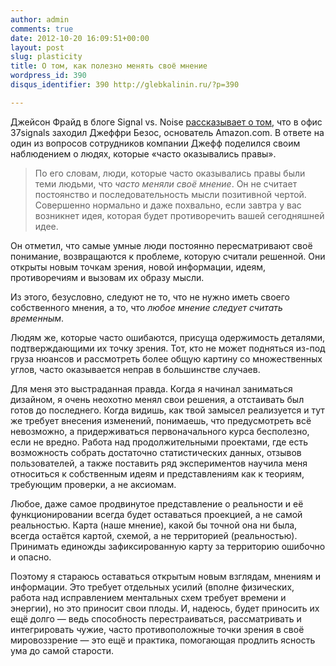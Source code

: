 ```yaml
---
author: admin
comments: true
date: 2012-10-20 16:09:51+00:00
layout: post
slug: plasticity
title: О том, как полезно менять своё мнение
wordpress_id: 390
disqus_identifier: 390 http://glebkalinin.ru/?p=390

---
```


Джейсон Фрайд в блоге Signal vs. Noise [рассказывает о том](http://37signals.com/svn/posts/3289-some-advice-from-jeff-bezos), что в офис 37signals заходил Джеффри Безос, основатель Amazon.com. В ответе на один из вопросов сотрудников компании Джефф поделился своим наблюдением о людях, которые «часто оказывались правы».




> По его словам, люди, которые часто оказывались правы были теми людьми, что _часто меняли своё мнение_. Он не считает постоянство и последовательность мысли позитивной чертой. Совершенно нормально и даже похвально, если завтра у вас возникнет идея, которая будет противоречить вашей сегодняшней идее.

Он отметил, что самые умные люди постоянно пересматривают своё понимание, возвращаются к проблеме, которую считали решенной. Они открыты новым точкам зрения, новой информации, идеям, противоречиям и вызовам их образу мысли.

Из этого, безусловно, следуют не то, что не нужно иметь своего собственного мнения, а то, что _любое мнение следует считать временным_.

Людям же, которые часто ошибаются, присуща одержимость деталями, подтверждающими их точку зрения. Тот, кто не может подняться из-под груза нюансов и рассмотреть более общую картину со множественных углов, часто оказывается неправ в большинстве случаев.



Для меня это выстраданная правда. Когда я начинал заниматься дизайном, я очень неохотно менял свои решения, а отстаивать был готов до последнего. Когда видишь, как твой замысел реализуется и тут же требует внесения изменений, понимаешь, что предусмотреть всё невозможно, а придерживаться первоначального курса бесполезно, если не вредно. Работа над продолжительными проектами, где есть возможность собрать достаточно статистических данных, отзывов пользователей, а также поставить ряд экспериментов научила меня относиться к собственным идеям и представлениям как к теориям, требующим проверки, а не аксиомам.


Любое, даже самое продвинутое представление о реальности и её функционировании всегда будет оставаться проекцией, а не самой реальностью. Карта (наше мнение), какой бы точной она ни была, всегда остаётся картой, схемой, а не территорией (реальностью). Принимать единожды зафиксированную карту за территорию ошибочно и опасно.

Поэтому я стараюсь оставаться открытым новым взглядам, мнениям и информации. Это требует отдельных усилий (вполне физических, работа над исправлением ментальных схем требует времени и энергии), но это приносит свои плоды. И, надеюсь, будет приносить их ещё долго — ведь способность перестраиваться, рассматривать и интегрировать чужие, часто противоположные точки зрения в своё мировоззрение — это ещё и практика, помогающая продлить ясность ума до самой старости.
